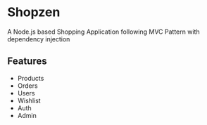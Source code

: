 # Shopzen

A Node.js based Shopping Application following MVC Pattern with dependency injection

## Features

- Products
- Orders
- Users
- Wishlist
- Auth
- Admin
